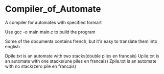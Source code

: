 # Compiler_of_Automate
A compiler for automates with specified formart

Use gcc -o main main.c to build the program

Some of the documents contains french, but it's easy to translate them into english

Dpile.txt is an automate with two stacks(double piles en francais)
Upile.txt is an automate with one stacks(une piles en francais)
Zpile.txt is an automate with no stack(zero pile en francais)
